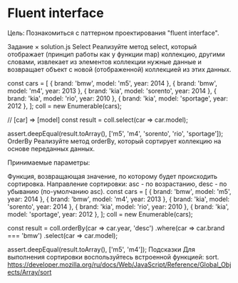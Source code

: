 # Fluent interface


Цель: Познакомиться с паттерном проектирования "fluent interface".


Задание
×
solution.js
Select
Реализуйте метод select, который отображает (принцип работы как у функции map) коллекцию, другими словами, извлекает из элементов коллекции нужные данные и возвращает объект с новой (отображенной) коллекцией из этих данных.

const cars = [
  { brand: 'bmw', model: 'm5', year: 2014 },
  { brand: 'bmw', model: 'm4', year: 2013 },
  { brand: 'kia', model: 'sorento', year: 2014 },
  { brand: 'kia', model: 'rio', year: 2010 },
  { brand: 'kia', model: 'sportage', year: 2012 },
];
coll = new Enumerable(cars);

// [car] => [model]
const result = coll.select(car => car.model);

assert.deepEqual(result.toArray(), ['m5', 'm4', 'sorento', 'rio', 'sportage']);
OrderBy
Реализуйте метод orderBy, который сортирует коллекцию на основе переданных данных.

Принимаемые параметры:

Функция, возвращающая значение, по которому будет происходить сортировка.
Направление сортировки: asc - по возрастанию, desc - по убыванию (по-умолчанию asc).
const cars = [
  { brand: 'bmw', model: 'm5', year: 2014 },
  { brand: 'bmw', model: 'm4', year: 2013 },
  { brand: 'kia', model: 'sorento', year: 2014 },
  { brand: 'kia', model: 'rio', year: 2010 },
  { brand: 'kia', model: 'sportage', year: 2012 },
];
coll = new Enumerable(cars);

const result = coll.orderBy(car => car.year, 'desc')
  .where(car => car.brand === 'bmw')
  .select(car => car.model);

assert.deepEqual(result.toArray(), ['m5', 'm4']);
Подсказки
Для выполнения сортировки воспользуйтесь встроенной функцией: sort. https://developer.mozilla.org/ru/docs/Web/JavaScript/Reference/Global_Objects/Array/sort

